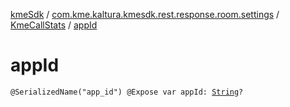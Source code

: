 [kmeSdk](../../index.md) / [com.kme.kaltura.kmesdk.rest.response.room.settings](../index.md) / [KmeCallStats](index.md) / [appId](./app-id.md)

# appId

`@SerializedName("app_id") @Expose var appId: `[`String`](https://kotlinlang.org/api/latest/jvm/stdlib/kotlin/-string/index.html)`?`